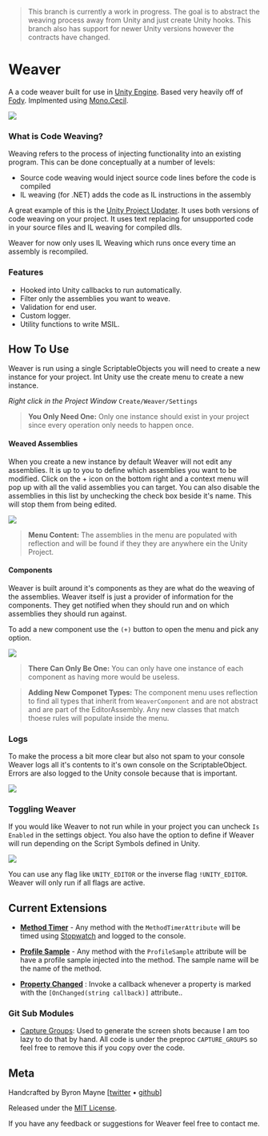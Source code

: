 > This branch is currently a work in progress. The goal is to abstract the weaving process away from Unity and just create Unity hooks. This branch also has support for newer Unity versions however the contracts have changed. 

# Weaver
A a code weaver built for use in [Unity Engine](https://unity3d.com/). Based very heavily off of [Fody](https://github.com/Fody/Fody). Implmented using [Mono.Cecil](http://www.mono-project.com/docs/tools+libraries/libraries/Mono.Cecil/).

![](./docs/WeaverFull.png)


### What is Code Weaving?
Weaving refers to the process of injecting functionality into an existing program. This can be done conceptually at a number of levels:

* Source code weaving would inject source code lines before the code is compiled
* IL weaving (for .NET) adds the code as IL instructions in the assembly


A great example of this is the [Unity Project Updater](https://docs.unity3d.com/Manual/APIUpdater.html). It uses both versions of code weaving on your project. It uses text replacing for unsupported code in your source files and IL weaving for compiled dlls.

Weaver for now only uses IL Weaving which runs once every time an assembly is recompiled. 

### Features
* Hooked into Unity callbacks to run automatically. 
* Filter only the assemblies you want to weave. 
* Validation for end user.
* Custom logger.
* Utility functions to write MSIL.


## How To Use
Weaver is run using a single ScriptableObjects you will need to create a new instance for your project. Int Unity use the create menu to create a new instance. 

*Right click in the Project Window* `Create/Weaver/Settings`


> **You Only Need One:** Only one instance should exist in your project since every operation only needs to happen once. 


#### Weaved Assemblies

When you create a new instance by default Weaver will not edit any assemblies. It is up to you to define which assemblies you want to be modified. Click on the + icon on the bottom right and a context menu will pop up with all the valid assemblies you can target. You can also disable the assemblies in this list by unchecking the check box beside it's name. This will stop them from being edited.

![](./docs/WeavedAssemblies.png)

> **Menu Content:** The assemblies in the menu are populated with reflection and will be found if they they are anywhere ein the Unity Project.

#### Components
Weaver is built around it's components as they are what do the weaving of the assemblies. Weaver itself is just a provider of information for the components. They get notified when they should run and on which assemblies they should run against.

To add a new component use the `(+)` button to open the menu and pick any option. 


![](./docs/WeaverComponents.png)

> **There Can Only Be One:** You can only have one instance of each component as having more would be useless.

> **Adding New Componet Types:** The component menu uses reflection to find all types that inherit from `WeaverComponent` and are not abstract and are part of the EditorAssembly. Any new classes that match thoese rules will populate inside the menu.
### Logs

To make the process a bit more clear but also not spam to your console Weaver logs all it's contents to it's own console on the ScriptableObject. Errors are also logged to the Unity console because that is important.

![](./docs/Logs.png)

### Toggling Weaver

If you would like Weaver to not run while in your project you can uncheck `Is Enabled` in the settings object. You also have the option to define if Weaver will run depending on the Script Symbols defined in Unity.

![](./docs/EnabledSettings.png)

You can use any flag like `UNITY_EDITOR` or the inverse flag `!UNITY_EDITOR`. Weaver will only run if all flags are active.

## Current Extensions
* [**Method Timer**](.//Assets//Weaver//Extensions//MethodTimer//README.md) - Any method with the `MethodTimerAttribute` will be timed using [Stopwatch](https://msdn.microsoft.com/en-us/library/system.diagnostics.stopwatch(v=vs.110).aspx) and logged to the console. 

* [**Profile Sample**]() - Any method with the `ProfileSample` attribute will be have a profile sample injected into the method. The sample name will be the name of the method. 

* [**Property Changed**](.//Assets//Weaver//Extensions//PropertyChanged//docs//README.md) : Invoke a callback whenever a property is marked with the `[OnChanged(string callback)]` attribute.. 

### Git Sub Modules
* [Capture Groups](https://github.com/ByronMayne/CaptureGroups): Used to generate the screen shots because I am too lazy to do that by hand. All code is under the preproc `CAPTURE_GROUPS` so feel free to remove this if you copy over the code.

## Meta

Handcrafted by Byron Mayne [[twitter](https://twitter.com/byMayne) &bull; [github](https://github.com/ByronMayne)]

Released under the [MIT License](http://www.opensource.org/licenses/mit-license.php).

If you have any feedback or suggestions for Weaver feel free to contact me. 
